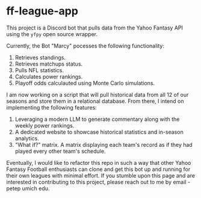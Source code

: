 # ff-league-app

This project is a Discord bot that pulls data from the Yahoo Fantasy API using the `yfpy` open source wrapper.

Currently, the Bot "Marcy" pocesses the following functionality:

1. Retrieves standings.
2. Retrieves matchups status.
3. Pulls NFL statistics.
4. Calculates power rankings.
5. Playoff odds calculauted using Monte Carlo simulations.

I am now working on a script that will pull historical data from all 12 of our seasons and store them in a relational database. From there,
I intend on implementing the following features:

1. Leveraging a modern LLM to generate commentary along with the weekly power rankings.
2. A dedicated website to showcase historical statistics and in-season analytics.
3. "What if?" matrix. A matrix displaying each team's record as if they had played every other team's schedule.

Eventually, I would like to refactor this repo in such a way that other Yahoo Fantasy Football enthusiasts can clone and get this bot up and running for their own leagues with minimal effort. If you stumble upon this page and are interested in contributing to this project, please reach out to me by email - petep <at> umich <dot> edu.